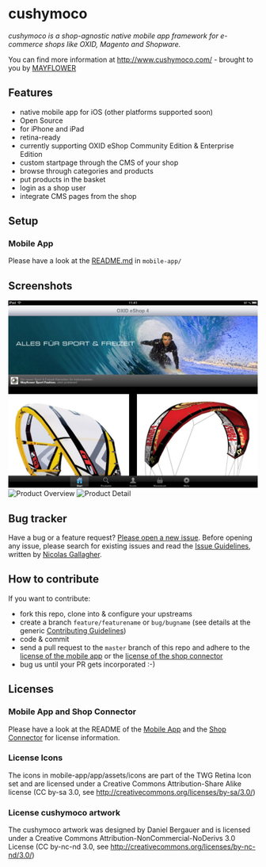 cushymoco
=========

*cushymoco is a shop-agnostic native mobile app framework for e-commerce shops like OXID, Magento and Shopware.*

You can find more information at http://www.cushymoco.com/ - brought to you by [MAYFLOWER](http://www.mayflower.de/)

## Features

  * native mobile app for iOS (other platforms supported soon)
  * Open Source
  * for iPhone and iPad
  * retina-ready
  * currently supporting OXID eShop Community Edition & Enterprise Edition
  * custom startpage through the CMS of your shop
  * browse through categories and products
  * put products in the basket
  * login as a shop user
  * integrate CMS pages from the shop


## Setup

### Mobile App

Please have a look at the [README.md](mobile-app/README.md) in `mobile-app/`

## Screenshots

![Startpage](screenshots/cushymoco_startpage.jpg)
![Product Overview]()
![Product Detail]()

## Bug tracker

Have a bug or a feature request? [Please open a new issue](https://github.com/Mayflower/cushymoco/issues). Before opening any issue, please search for existing issues and read the [Issue Guidelines](https://github.com/necolas/issue-guidelines), written by [Nicolas Gallagher](https://github.com/necolas/).

## How to contribute

If you want to contribute:

  * fork this repo, clone into & configure your upstreams
  * create a branch `feature/featurename` or `bug/bugname` (see details at the generic [Contributing Guidelines](https://github.com/necolas/issue-guidelines))
  * code & commit
  * send a pull request to the `master` branch of this repo and adhere to the [license of the mobile app](mobile-app/LICENSE.txt) or
    the [license of the shop connector](shop-connector/LICENSE.txt)
  * bug us until your PR gets incorporated :-)

## Licenses

### Mobile App and Shop Connector

Please have a look at the README of the [Mobile App](mobile-app/README.md) and the [Shop Connector](shop-connector/README.md)
for license information.

### License Icons

The icons in mobile-app/app/assets/icons are part of the TWG Retina Icon set
and are licensed under a Creative Commons Attribution-Share Alike license
(CC by-sa 3.0, see http://creativecommons.org/licenses/by-sa/3.0/)

### License cushymoco artwork

The cushymoco artwork was designed by Daniel Bergauer and is licensed under a
Creative Commons Attribution-NonCommercial-NoDerivs 3.0 License
(CC by-nc-nd 3.0, see http://creativecommons.org/licenses/by-nc-nd/3.0/)

